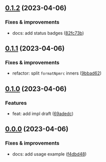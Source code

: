## [0.1.2](https://github.com/semrel-extra/npmrc/compare/v0.1.1...v0.1.2) (2023-04-06)

### Fixes & improvements
* docs: add status badges ([82fc73b](https://github.com/semrel-extra/npmrc/commit/82fc73ba82685883acb5396c2b34351bdc8bcfd0))

## [0.1.1](https://github.com/semrel-extra/npmrc/compare/v0.1.0...v0.1.1) (2023-04-06)

### Fixes & improvements
* refactor: split `formatNpmrc` inners ([9bbad62](https://github.com/semrel-extra/npmrc/commit/9bbad62924c3012ecab0693a2ba14d7db634082d))

## [0.1.0](https://github.com/semrel-extra/npmrc/compare/v0.0.0...v0.1.0) (2023-04-06)

### Features
* feat: add impl draft ([69adedc](https://github.com/semrel-extra/npmrc/commit/69adedcd98c67a7e98f3682bd6d0d5fb966cc8ae))

## [0.0.0](https://github.com/semrel-extra/npmrc/compare/undefined...v0.0.0) (2023-04-06)

### Fixes & improvements
* docs: add usage example ([f4dbd48](https://github.com/semrel-extra/npmrc/commit/f4dbd48c8b34f34f032df817e389631e9a771fa0))
